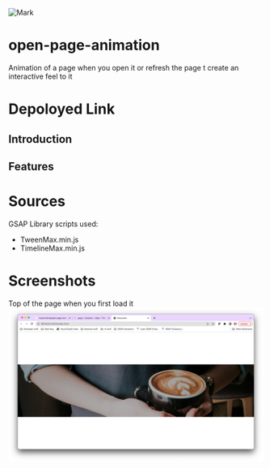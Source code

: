 ![Mark](https://img.shields.io/badge/Mark-Contributed-blue)

# open-page-animation
Animation of a page when you open it or refresh the page t create an interactive feel to it



# Depoloyed Link



## Introduction



## Features



# Sources


  GSAP Library scripts used:

  - TweenMax.min.js
  - TimelineMax.min.js
<!--    - TweenLite.min.js
   - TimelineLite.min.js
   - CSSPlugin.min.js is also required in combination to the TweenLite
   - For me to have this animation animate in a certain path I will also require the BezierPlugin.min.js -->



 
# Screenshots
Top of the page when you first load it
![Start ](/images/Start.png)

